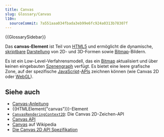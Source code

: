 ```yaml
---
title: Canvas
slug: Glossary/Canvas
l10n:
  sourceCommit: 7a551aaa034fbada3eb99e6fc924a0313b78307f
---
```


{{GlossarySidebar}}

Das **canvas-Element** ist Teil von [HTML5](https://en.wikipedia.org/wiki/HTML5) und ermöglicht die dynamische, [skriptbare](https://en.wikipedia.org/wiki/Scripting_language) [Darstellung](<https://en.wikipedia.org/wiki/Rendering_(computer_graphics)>) von 2D- und 3D-Formen sowie [Bitmap](https://en.wikipedia.org/wiki/Bitmap)-Bildern.

Es ist ein Low-Level-Verfahrensmodell, das ein [Bitmap](https://en.wikipedia.org/wiki/Bitmap) aktualisiert und über keinen eingebauten [Szenengraph](https://en.wikipedia.org/wiki/Scene_graph) verfügt. Es bietet eine leere grafische Zone, auf der spezifische [JavaScript](/de/docs/Glossary/JavaScript)-[APIs](/de/docs/Glossary/API) zeichnen können (wie Canvas 2D oder [WebGL](/de/docs/Glossary/WebGL)).

## Siehe auch

- [Canvas-Anleitung](/de/docs/Web/API/Canvas_API/Tutorial)
- {{HTMLElement("canvas")}}-Element
- [`CanvasRenderingContext2D`](/de/docs/Web/API/CanvasRenderingContext2D): Die Canvas 2D-Zeichen-API
- [Canvas API](/de/docs/Web/API/Canvas_API)
- [Canvas](https://en.wikipedia.org/wiki/Canvas_element) auf Wikipedia
- [Die Canvas 2D API Spezifikation](https://html.spec.whatwg.org/multipage/)
